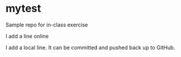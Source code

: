 # mytest
Sample repo for in-class exercise

I add a line online

I add a local line. It can be committed and pushed back up to GitHub.